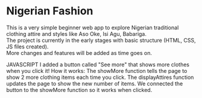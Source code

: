 # Nigerian Fashion

This is a very simple beginner web app to explore Nigerian traditional clothing attire and styles like Aso Oke, Isi Agu, Babariga.  
The project is currently in the early stages with basic structure (HTML, CSS, JS files created).  
More changes and features will be added as time goes on.

JAVASCRIPT
I added a button called "See more" that shows more clothes when you click it!
How it works:
The showMore function tells the page to show 2 more clothing items each time you click.
The displayAttires function updates the page to show the new number of items.
We connected the button to the showMore function so it works when clicked.
